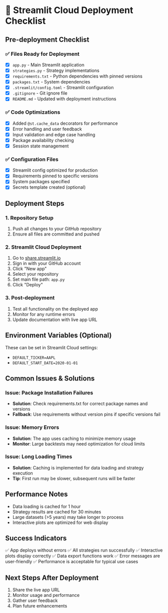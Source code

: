 # 🚀 Streamlit Cloud Deployment Checklist

## Pre-deployment Checklist

### ✅ Files Ready for Deployment
- [x] `app.py` - Main Streamlit application
- [x] `strategies.py` - Strategy implementations
- [x] `requirements.txt` - Python dependencies with pinned versions
- [x] `packages.txt` - System dependencies
- [x] `.streamlit/config.toml` - Streamlit configuration
- [x] `.gitignore` - Git ignore file
- [x] `README.md` - Updated with deployment instructions

### ✅ Code Optimizations
- [x] Added `@st.cache_data` decorators for performance
- [x] Error handling and user feedback
- [x] Input validation and edge case handling
- [x] Package availability checking
- [x] Session state management

### ✅ Configuration Files
- [x] Streamlit config optimized for production
- [x] Requirements pinned to specific versions
- [x] System packages specified
- [x] Secrets template created (optional)

## Deployment Steps

### 1. Repository Setup
1. Push all changes to your GitHub repository
2. Ensure all files are committed and pushed

### 2. Streamlit Cloud Deployment
1. Go to [share.streamlit.io](https://share.streamlit.io)
2. Sign in with your GitHub account
3. Click "New app"
4. Select your repository
5. Set main file path: `app.py`
6. Click "Deploy"

### 3. Post-deployment
1. Test all functionality on the deployed app
2. Monitor for any runtime errors
3. Update documentation with live app URL

## Environment Variables (Optional)
These can be set in Streamlit Cloud settings:
- `DEFAULT_TICKER=AAPL`
- `DEFAULT_START_DATE=2020-01-01`

## Common Issues & Solutions

### Issue: Package Installation Failures
- **Solution**: Check requirements.txt for correct package names and versions
- **Fallback**: Use requirements without version pins if specific versions fail

### Issue: Memory Errors
- **Solution**: The app uses caching to minimize memory usage
- **Monitor**: Large backtests may need optimization for cloud limits

### Issue: Long Loading Times
- **Solution**: Caching is implemented for data loading and strategy execution
- **Tip**: First run may be slower, subsequent runs will be faster

## Performance Notes
- Data loading is cached for 1 hour
- Strategy results are cached for 30 minutes
- Large datasets (>5 years) may take longer to process
- Interactive plots are optimized for web display

## Success Indicators
✅ App deploys without errors
✅ All strategies run successfully
✅ Interactive plots display correctly
✅ Data export functions work
✅ Error messages are user-friendly
✅ Performance is acceptable for typical use cases

## Next Steps After Deployment
1. Share the live app URL
2. Monitor usage and performance
3. Gather user feedback
4. Plan future enhancements

